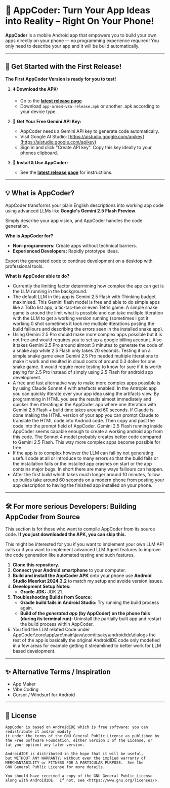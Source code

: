 # 📱 AppCoder: Turn Your App Ideas into Reality – Right On Your Phone!

**AppCoder** is a mobile Android app that empowers you to build your own apps directly on your phone — no programming experience required! You only need to describe your app and it will be build automatically.

---

## 🚀 Get Started with the First Release!

**The First AppCoder Version is ready for you to test!**

1.  **⬇️ Download the APK:**
    *   Go to the **[latest release page](https://github.com/ChristophGeske/AppCoder/releases)**
    *   Download `app-arm64-v8a-release.apk` or another .apk according to your device type.

2.  **🔑 Get Your Free Gemini API Key:**
    *   AppCoder needs a Gemini API key to generate code automatically.
    *   Visit Google AI Studio: [https://aistudio.google.com/apikey](https://aistudio.google.com/apikey)
    *   Sign in and click "Create API key". Copy this key ideally to your phones clipboard.

3.  **📲 Install & Use AppCoder:**
    *   See the **[latest release page](https://github.com/ChristophGeske/AppCoder/releases)** for instructions.

---

## 💡 What is AppCoder?

AppCoder transforms your plain English descriptions into working app code using advanced LLMs like **Google's Gemini 2.5 Flash Preview**. 

Simply describe your app vision, and AppCoder handles the code generation.

**Who is AppCoder for?**
*   **Non-programmers:** Create apps without technical barriers.
*   **Experienced Developers:** Rapidly prototype ideas.

Export the generated code to continue development on a desktop with professional tools.

**What is AppCoder able to do?**
*   Currently the limiting factor determining how complex the app can get is the LLM running in the background.
*   The default LLM in this app is Gemini 2.5 Flash with Thinking budget maximised. This Gemini flash model is free and able to do simple apps like a ToDo list app, a tic-tac-toe or even Tetris game. A simple snake game is around the limit what is possible and can take mutliple itteration with the LLM to get a working version running (sometimes I got it working 0 shot sometimes it took me multiple itterations posting the build failiours and describing the errors seen in the installed snake app).
*   Using Gemini 2.5 Pro should make more complex apps possible but it is not free and would requires you to set up a google billing account. Also it takes Gemini 2.5 Pro around almost 3 minutes to generate the code of a snake app while 2.5 Flash only takes 20 seconds. Testing it on a simple snake game even Gemini 2.5 Pro needed multiple itterations to make it work and resulted in cloud costs of around 0.3 doller for one snake game. It would require more testing to know for sure if it is worth paying for 2.5 Pro instead of simply using 2.5 Flash for android app development. 
*   A free and fast alternative way to make more complex apps possible is by using Claude Sonnet 4 with artefacts enabled. In the Antropic app you can quickly itterate over your app idea using the artifacts view. By programming in HTML you see the results almost immediately and quicker then itterating in the AppCoder app where one itteration with Gemini 2.5 Flash + build time takes around 60 seconds. If Claude is done making the HTML version of your app you can prompt Claude to translate the HTML code into Android code. Then copy and past the code into the prompt field of AppCoder. Gemini 2.5 Flash running inside AppCoder seems capable enough to create a working android app from this code. The Sonnet 4 model probably creates better code compared to Gemini 2.5 Flash. This way more complex apps become possible for free.
*   If the app is to complex however the LLM can fail by not generating usefull code at all or introduce to many errors so that the build fails or the installation fails or the installed app crashes on start or the app contains major bugs. In short there are many ways failiours can happen.
*   After the first build which takes much longer around 10 minutes, follow up builds take around 60 seconds on a modern phone from posting your app description to having the finished app installed on your phone.

---

## 🛠️ For more serious Developers: Building AppCoder from Source

This section is for those who want to compile AppCoder from its source code. **If you just downloaded the APK, you can skip this.**

This might be interested for you if you want to implement your own LLM API calls or if you want to implement advanced LLM Agent features to improve the code generation like automated testing and such features.

1.  **Clone this repository.**
2.  **Connect your Android smartphone** to your computer.
3.  **Build and install the AppCoder APK** onto your phone use **Android Studio Meerkat 2024.3.2** to match my setup and avoide version issues.
4.  **Development Setup Notes:**
    *   **Gradle JDK:** JDK 21.
5.  **Troubleshooting Builds from Source:**
    *   **Gradle build fails in Android Studio:** Try running the build process again.
    *   **Build of the *generated app* (by AppCoder) on the phone fails (during its terminal run):** Uninstall the partially built app and restart the build process within AppCoder.
6. You find the LLM related Code under AppCoder\core\app\src\main\java\com\itsaky\androidide\dialogs the rest of the app is basically the original AndroidIDE code only modefied in a few areas for example getting it streamlined to better work for LLM based development.

---
## ✨ Alternative Terms / Inspiration

*   App Maker
*   Vibe Coding
*   Cursor / Windsurf for Android

---

## 📜 License

```
AppCoder is based on AndroidIDE which is free software: you can redistribute it and/or modify
it under the terms of the GNU General Public License as published by
the Free Software Foundation, either version 3 of the License, or
(at your option) any later version.

AndroidIDE is distributed in the hope that it will be useful,
but WITHOUT ANY WARRANTY; without even the implied warranty of
MERCHANTABILITY or FITNESS FOR A PARTICULAR PURPOSE.  See the
GNU General Public License for more details.

You should have received a copy of the GNU General Public License
along with AndroidIDE.  If not, see <https://www.gnu.org/licenses/>.
```
